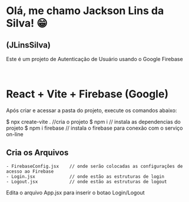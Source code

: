 <link rel="stylesheet" type="text/css" href="https://cdn.jsdelivr.net/gh/devicons/devicon@latest/devicon.min.css" />

# Olá, me chamo Jackson Lins da Silva! :grin:
## (JLinsSilva)

Este é um projeto de Autenticação de Usuário usando o Google Firebase

<i class="devicon-react-original"></i>&nbsp;&nbsp;<i class="devicon-vitejs-plain"></i>&nbsp;&nbsp;<i class="devicon-firebase-plain"></i>

# React + Vite + Firebase (Google)

Após criar e acessar a pasta do projeto, execute os comandos abaixo:

$ npx create-vite .     //cria o projeto
$ npm i                 // instala as dependencias do projeto
$ npm i firebase        // instala o firebase para conexão com o serviço on-line

## Cria os Arquivos

    - FirebaseConfig.jsx    // onde serão colocadas as configurações de acesso ao Firebase
    - Login.jsx             // onde estão as estruturas de login
    - Logout.jsx            // onde estão as estruturas de logout

Edita o arquivo App.jsx para inserir o botao Login/Logout